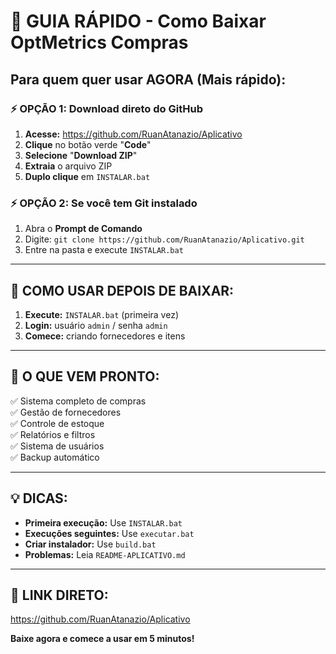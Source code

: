 # 🎯 GUIA RÁPIDO - Como Baixar OptMetrics Compras

## Para quem quer usar AGORA (Mais rápido):

### ⚡ OPÇÃO 1: Download direto do GitHub
1. **Acesse:** https://github.com/RuanAtanazio/Aplicativo
2. **Clique** no botão verde "**Code**"
3. **Selecione** "**Download ZIP**"
4. **Extraia** o arquivo ZIP
5. **Duplo clique** em `INSTALAR.bat`

### ⚡ OPÇÃO 2: Se você tem Git instalado
1. Abra o **Prompt de Comando**
2. Digite: `git clone https://github.com/RuanAtanazio/Aplicativo.git`
3. Entre na pasta e execute `INSTALAR.bat`

---

## 📱 **COMO USAR DEPOIS DE BAIXAR:**

1. **Execute:** `INSTALAR.bat` (primeira vez)
2. **Login:** usuário `admin` / senha `admin`
3. **Comece:** criando fornecedores e itens

---

## 🎁 **O QUE VEM PRONTO:**

✅ Sistema completo de compras  
✅ Gestão de fornecedores  
✅ Controle de estoque  
✅ Relatórios e filtros  
✅ Sistema de usuários  
✅ Backup automático  

---

## 💡 **DICAS:**

- **Primeira execução:** Use `INSTALAR.bat`
- **Execuções seguintes:** Use `executar.bat`
- **Criar instalador:** Use `build.bat`
- **Problemas:** Leia `README-APLICATIVO.md`

---

## 🚀 **LINK DIRETO:**
https://github.com/RuanAtanazio/Aplicativo

**Baixe agora e comece a usar em 5 minutos!**
